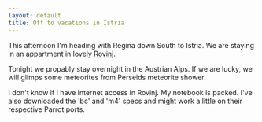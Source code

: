 ```yaml
---
layout: default
title: Off to vacations in Istria
---
```


This afternoon I'm heading with Regina down South to Istria. We are staying in an appartment in lovely
[Rovinj](http://maps.google.com/maps?ll=45.075945,13.642187&amp;spn=0.025854,0.059524&amp;t=h&amp;hl=en).

Tonight we propably stay overnight in the Austrian Alps.
If we are lucky, we will glimps some meteorites from Perseids meteorite shower.

I don't know if I have Internet access in Rovinj. My notebook is packed.
I've also downloaded the 'bc' and 'm4' specs and might work a little
on their respective Parrot ports.
